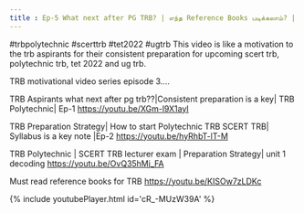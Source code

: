 ```yaml
---
title : Ep-5 What next after PG TRB? | எந்த Reference Books படிக்கலாம்? | TRB Polytechnic SCERT TRB
---
```


#trbpolytechnic #scerttrb #tet2022 #ugtrb
This video is like a motivation to the trb aspirants for their consistent preparation for upcoming scert trb, polytechnic trb, tet 2022 and ug trb.

TRB motivational video series episode 3....

TRB Aspirants what next after pg trb??|Consistent preparation is a key| TRB Polytechnic| Ep-1
https://youtu.be/XGm-l9X1ayI

TRB Preparation Strategy| How to start Polytechnic TRB SCERT TRB| Syllabus is a key note |Ep-2
https://youtu.be/hyRhbT-lT-M


TRB Polytechnic | SCERT TRB lecturer exam | Preparation Strategy| unit 1 decoding
https://youtu.be/OvQ35hMj_FA

Must read reference books for TRB
https://youtu.be/KISOw7zLDKc



{% include youtubePlayer.html id='cR_-MUzW39A' %}
